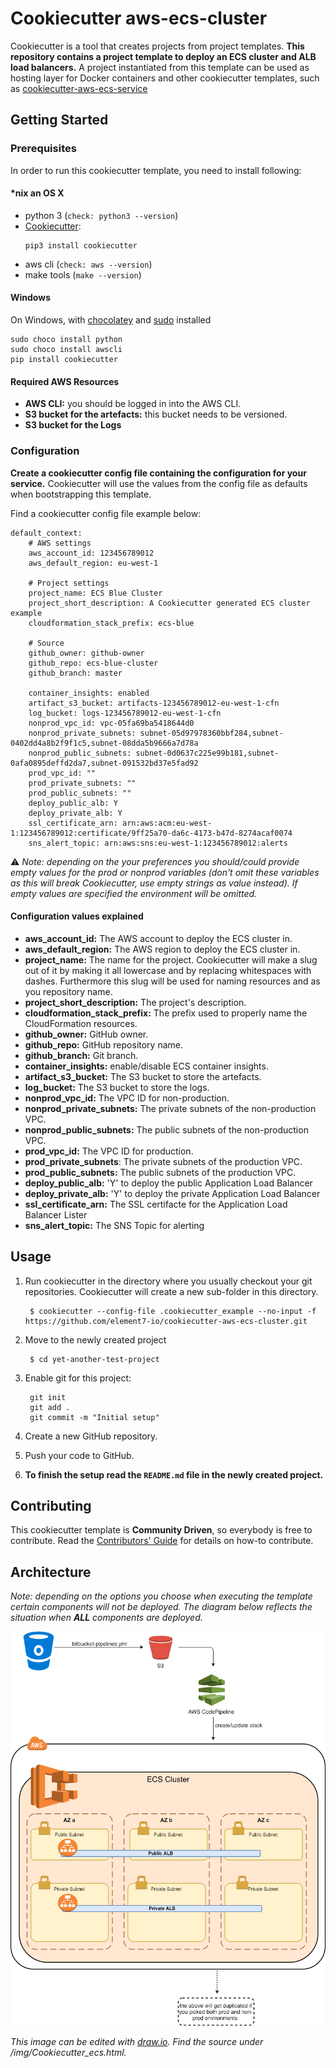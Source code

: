 # Cookiecutter aws-ecs-cluster

Cookiecutter is a tool that creates projects from project templates. **This repository contains a project template to deploy an ECS cluster and ALB load balancers.** A project instantiated from this template can be used as hosting layer for Docker containers and other cookiecutter templates, such as [cookiecutter-aws-ecs-service](https://github.com/element7-io/cookiecutter-aws-ecs-service)

## Getting Started

### Prerequisites

In order to run this cookiecutter template, you need to install following:

#### \*nix an OS X

- python 3 (`check: python3 --version`)
- [Cookiecutter](https://github.com/audreyr/cookiecutter):
	```
	pip3 install cookiecutter
	```
- aws cli (`check: aws --version`)
- make tools (`make --version`)

#### Windows

On Windows, with [chocolatey](https://chocolatey.org) and [sudo](https://chocolatey.org/packages/sudo) installed 
```
sudo choco install python
sudo choco install awscli
pip install cookiecutter
```

#### Required AWS Resources

- **AWS CLI:** you should be logged in into the AWS CLI.
- **S3 bucket for the artefacts:** this bucket needs to be versioned.
- **S3 bucket for the Logs**

### Configuration

**Create a cookiecutter config file containing the configuration for your service.** Cookiecutter will use the values from the config file as defaults when bootstrapping this template.

Find a cookiecutter config file example below:
```
default_context:
    # AWS settings
    aws_account_id: 123456789012
    aws_default_region: eu-west-1

    # Project settings
    project_name: ECS Blue Cluster
    project_short_description: A Cookiecutter generated ECS cluster example
    cloudformation_stack_prefix: ecs-blue

    # Source
    github_owner: github-owner
    github_repo: ecs-blue-cluster
    github_branch: master

    container_insights: enabled
    artifact_s3_bucket: artifacts-123456789012-eu-west-1-cfn
    log_bucket: logs-123456789012-eu-west-1-cfn
    nonprod_vpc_id: vpc-05fa69ba5418644d0
    nonprod_private_subnets: subnet-05d97978360bbf284,subnet-0402dd4a8b2f9f1c5,subnet-08dda5b9666a7d78a
    nonprod_public_subnets: subnet-0d0637c225e99b181,subnet-0afa0895deffd2da7,subnet-091532bd37e5fad92
    prod_vpc_id: ""
    prod_private_subnets: ""
    prod_public_subnets: ""
    deploy_public_alb: Y
    deploy_private_alb: Y
    ssl_certificate_arn: arn:aws:acm:eu-west-1:123456789012:certificate/9ff25a70-da6c-4173-b47d-8274acaf0074
    sns_alert_topic: arn:aws:sns:eu-west-1:123456789012:alerts
```

:warning: *Note: depending on the your preferences you should/could provide empty values for the prod or nonprod variables (don't omit these variables as this will break Cookiecutter, use empty strings as value instead). If empty values are specified the environment will be omitted.*

#### Configuration values explained

- **aws\_account\_id:**  The AWS account to deploy the ECS cluster in.
- **aws\_default\_region:** The AWS region to deploy the  ECS cluster in.
- **project\_name:** The name for the project. Cookiecutter will make a slug out of it by making it all lowercase and by replacing
whitespaces with dashes. Furthermore this slug will be used for naming resources and as you repository name.
- **project\_short\_description:** The project's description.
- **cloudformation\_stack\_prefix:** The prefix used to properly name the CloudFormation resources.
- **github\_owner:** GitHub owner.
- **github\_repo:** GitHub repository name.
- **github\_branch:** Git branch.
- **container\_insights:** enable/disable ECS container insights.
- **artifact\_s3\_bucket:** The S3 bucket to store the artefacts.
- **log\_bucket:** The S3 bucket to store the logs.
- **nonprod\_vpc\_id:** The VPC ID for non-production.
- **nonprod\_private\_subnets:** The private subnets of the non-production VPC.
- **nonprod\_public\_subnets:** The public subnets of the non-production VPC.
- **prod\_vpc\_id:** The VPC ID for production.
- **prod\_private\_subnets**: The private subnets of the production VPC.
- **prod\_public\_subnets:** The public subnets of the production VPC.
- **deploy\_public\_alb:** 'Y' to deploy the public Application Load Balancer
- **deploy\_private\_alb:** 'Y' to deploy the private Application Load Balancer
- **ssl\_certificate\_arn:** The SSL certifacte for the Application Load Balancer Lister
- **sns\_alert\_topic:** The SNS Topic for alerting

## Usage
1. Run cookiecutter in the directory where you usually checkout your git repositories. Cookiecutter will create a new sub-folder in this directory.

        $ cookiecutter --config-file .cookiecutter_example --no-input -f https://github.com/element7-io/cookiecutter-aws-ecs-cluster.git
1. Move to the newly created project

        $ cd yet-another-test-project

1. Enable git for this project:

        git init
        git add .
        git commit -m "Initial setup"

1. Create a new GitHub repository.
1. Push your code to GitHub.
1. **To finish the setup read the `README.md` file in the newly created project.**


## Contributing
This cookiecutter template is **Community Driven**, so everybody is free to contribute. Read the [Contributors' Guide](CONTRIBUTING.md) for details on how-to contribute.

## Architecture
*Note: depending on the options you choose when executing the template certain components will not be deployed. The diagram below reflects the situation when* ***ALL*** *components are deployed.*

![Architecture overview](img/Cookiecutter_ecs.png)

*This image can be edited with [draw.io](https://www.draw.io/). Find the source under /img/Cookiecutter_ecs.html.*
